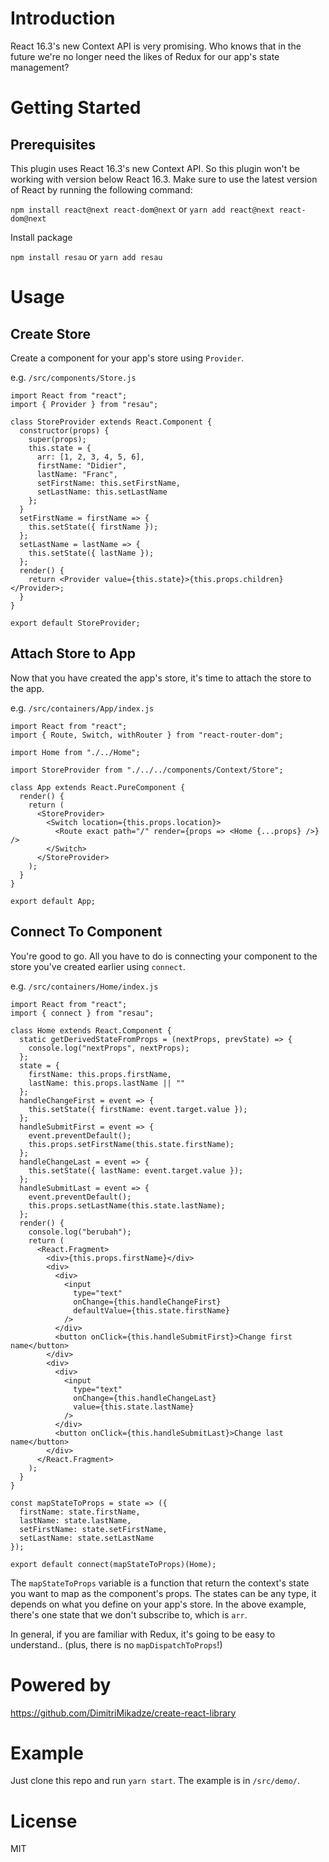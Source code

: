 # Introduction

React 16.3's new Context API is very promising. Who knows that in the future we're no longer need the likes of Redux for our app's state management?

# Getting Started

## Prerequisites

This plugin uses React 16.3's new Context API. So this plugin won't be working with version below React 16.3. Make sure to use the latest version of React by running the following command:

`npm install react@next react-dom@next` or `yarn add react@next react-dom@next`

Install package

`npm install resau` or `yarn add resau`

# Usage

## Create Store

Create a component for your app's store using `Provider`.

e.g. `/src/components/Store.js`

```
import React from "react";
import { Provider } from "resau";

class StoreProvider extends React.Component {
  constructor(props) {
    super(props);
    this.state = {
      arr: [1, 2, 3, 4, 5, 6],
      firstName: "Didier",
      lastName: "Franc",
      setFirstName: this.setFirstName,
      setLastName: this.setLastName
    };
  }
  setFirstName = firstName => {
    this.setState({ firstName });
  };
  setLastName = lastName => {
    this.setState({ lastName });
  };
  render() {
    return <Provider value={this.state}>{this.props.children}</Provider>;
  }
}

export default StoreProvider;

```

## Attach Store to App

Now that you have created the app's store, it's time to attach the store to the app.

e.g. `/src/containers/App/index.js`

```
import React from "react";
import { Route, Switch, withRouter } from "react-router-dom";

import Home from "./../Home";

import StoreProvider from "./../../components/Context/Store";

class App extends React.PureComponent {
  render() {
    return (
      <StoreProvider>
        <Switch location={this.props.location}>
          <Route exact path="/" render={props => <Home {...props} />} />
        </Switch>
      </StoreProvider>
    );
  }
}

export default App;

```

## Connect To Component

You're good to go. All you have to do is connecting your component to the store you've created earlier using `connect`.

e.g. `/src/containers/Home/index.js`

```
import React from "react";
import { connect } from "resau";

class Home extends React.Component {
  static getDerivedStateFromProps = (nextProps, prevState) => {
    console.log("nextProps", nextProps);
  };
  state = {
    firstName: this.props.firstName,
    lastName: this.props.lastName || ""
  };
  handleChangeFirst = event => {
    this.setState({ firstName: event.target.value });
  };
  handleSubmitFirst = event => {
    event.preventDefault();
    this.props.setFirstName(this.state.firstName);
  };
  handleChangeLast = event => {
    this.setState({ lastName: event.target.value });
  };
  handleSubmitLast = event => {
    event.preventDefault();
    this.props.setLastName(this.state.lastName);
  };
  render() {
    console.log("berubah");
    return (
      <React.Fragment>
        <div>{this.props.firstName}</div>
        <div>
          <div>
            <input
              type="text"
              onChange={this.handleChangeFirst}
              defaultValue={this.state.firstName}
            />
          </div>
          <button onClick={this.handleSubmitFirst}>Change first name</button>
        </div>
        <div>
          <div>
            <input
              type="text"
              onChange={this.handleChangeLast}
              value={this.state.lastName}
            />
          </div>
          <button onClick={this.handleSubmitLast}>Change last name</button>
        </div>
      </React.Fragment>
    );
  }
}

const mapStateToProps = state => ({
  firstName: state.firstName,
  lastName: state.lastName,
  setFirstName: state.setFirstName,
  setLastName: state.setLastName
});

export default connect(mapStateToProps)(Home);
```

The `mapStateToProps` variable is a function that return the context's state you want to map as the component's props. The states can be any type, it depends on what you define on your app's store. In the above example, there's one state that we don't subscribe to, which is `arr`.

In general, if you are familiar with Redux, it's going to be easy to understand.. (plus, there is no `mapDispatchToProps`!)

# Powered by

https://github.com/DimitriMikadze/create-react-library

# Example

Just clone this repo and run `yarn start`. The example is in `/src/demo/`.

# License

MIT

